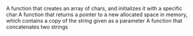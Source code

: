 A function that creates an array of chars, and initializes it with a specific char
A function that returns a pointer to a new allocated space in memory,
 which contains a copy of the string given as a parameter
A function that concatenates two strings
